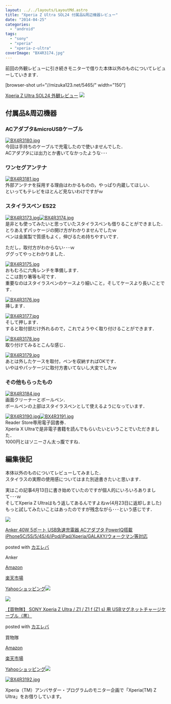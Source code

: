 ```yaml
---
layout: ../../layouts/LayoutMd.astro
title: "Xperia Z Ultra SOL24 付属品&周辺機器レビュー"
date: "2014-04-25"
categories: 
  - "android"
tags: 
  - "sony"
  - "xperia"
  - "xperia-z-ultra"
coverImage: "BX4R3174.jpg"
---
```


前回の外観レビューに引き続きモニターで借りた本体以外のものについてレビューしていきます．

\[browser-shot url="//mizuka123.net/5465/" width="150"\]

[Xperia Z Ultra SOL24 外観レビュー](//mizuka123.net/5465/) [![](http://b.hatena.ne.jp/entry/image///mizuka123.net/5465/)](http://b.hatena.ne.jp/entry///mizuka123.net/5465/)

## 付属品&周辺機器

### ACアダプタ&microUSBケーブル

[![BX4R3180.jpg](images/13691784145_6342fa4718_b.jpg)](http://www.flickr.com/photos/67522130@N08/13691784145/ "BX4R3180.jpg")  
今回は手持ちのケーブルで充電したので使いませんでした．  
ACアダプタには出力とか書いてなかったような･･･

### ワンセグアンテナ

[![BX4R3181.jpg](images/13691787675_87eaa00ee4_b.jpg)](http://www.flickr.com/photos/67522130@N08/13691787675/ "BX4R3181.jpg")  
外部アンテナを採用する理由はわかるものの，やっぱり内蔵してほしい．  
といってもテレビをほとんど見ないわけですがｗ

### スタイラスペン ES22

[![BX4R3173.jpg](images/13691785603_40411045f8_b.jpg)](http://www.flickr.com/photos/67522130@N08/13691785603/ "BX4R3173.jpg")[![BX4R3174.jpg](images/13692105474_5bda1459dd_b.jpg)](http://www.flickr.com/photos/67522130@N08/13692105474/ "BX4R3174.jpg")  
是非とも使ってみたいと思っていたスタイラスペンも借りることができました．  
とりあえずパッケージの開け方がわかりませんでしたｗ  
ペンは金属製で質感もよく，伸びるため持ちやすいです．

ただし，取付方がわからない･･･ｗ  
ググってやっとわかりました．

[![BX4R3175.jpg](images/13691795333_1f65015ef7_b.jpg)](http://www.flickr.com/photos/67522130@N08/13691795333/ "BX4R3175.jpg")  
おもむろに六角レンチを準備します．  
ここは割り箸等も可です．  
重要なのはスタイラスペンのケースより細いこと，そしてケースより長いことです．

[![BX4R3176.jpg](images/13691799213_95b97cd76c_b.jpg)](http://www.flickr.com/photos/67522130@N08/13691799213/ "BX4R3176.jpg")  
挿します．

[![BX4R3177.jpg](images/13692117554_462f9a9f4f_b.jpg)](http://www.flickr.com/photos/67522130@N08/13692117554/ "BX4R3177.jpg")  
そして押します．  
すると取付部だけ外れるので，これでようやく取り付けることができます．

[![BX4R3178.jpg](images/13691776135_d6ae312d86_b.jpg)](http://www.flickr.com/photos/67522130@N08/13691776135/ "BX4R3178.jpg")  
取り付けてみるとこんな感じ．

[![BX4R3179.jpg](images/13691810523_f933104835_b.jpg)](http://www.flickr.com/photos/67522130@N08/13691810523/ "BX4R3179.jpg")  
あとは外したケースを取付，ペンを収納すればOKです．  
いやはやパッケージに取付方書いてないし大変でしたｗ

### その他もらったもの

[![BX4R3184.jpg](images/13692137834_e31bbfcb64_b.jpg)](http://www.flickr.com/photos/67522130@N08/13692137834/ "BX4R3184.jpg")  
画面クリーナーとボールペン．  
ボールペンの上部はスタイラスペンとして使えるようになっています．

[![BX4R3190.jpg](images/13691797095_50ccdfb2bb_b.jpg)](http://www.flickr.com/photos/67522130@N08/13691797095/ "BX4R3190.jpg")[![BX4R3191.jpg](images/13691832883_2502b96ca3_b.jpg)](http://www.flickr.com/photos/67522130@N08/13691832883/ "BX4R3191.jpg")  
Reader Store専用電子図書券．  
Xperia X Ultraで是非電子書籍を読んでもらいたいということでいただきました．  
1000円とはソニーさん太っ腹ですね．

## 編集後記

本体以外のものについてレビューしてみました．  
スタイラスの実際の使用感についてはまた別途書きたいと思います．

実はこの記事4月13日に書き始めていたのですが個人的にいろいろありまして･･･ｗ  
そしてXperia Z Ultraはもう返してあるんですよねｗ(4月23日に返却しました)  
もっと試してみたいことはあったのですが残念ながら･･･という感じです．

[![](images/31rXhmkJyKL._SL160_.jpg)](https://www.amazon.co.jp/exec/obidos/ASIN/B00GTGETFG/mizuka123-22/ref=nosim/)

[Anker 40W 5ポート USB急速充電器 ACアダプタ PowerIQ搭載 iPhone5C/5S/5/4S/4/iPod/iPad/Xperia/GALAXY/ウォークマン等対応](https://www.amazon.co.jp/exec/obidos/ASIN/B00GTGETFG/mizuka123-22/ref=nosim/)

posted with [カエレバ](http://kaereba.com)

Anker

[Amazon](http://www.amazon.co.jp/gp/search?keywords=iPhone5C%2F5S%2F5%2F4S%2F4%2FiPod%2FiPad%2FXperia%2FGALAXY&__mk_ja_JP=%83J%83%5E%83J%83i&tag=mizuka123-22 "アマゾン")

[楽天市場](http://hb.afl.rakuten.co.jp/hgc/032b53ee.4b34c5ee.0f4a541e.f440145e/?pc=http%3A%2F%2Fsearch.rakuten.co.jp%2Fsearch%2Fmall%2FiPhone5C%252F5S%252F5%252F4S%252F4%252FiPod%252FiPad%252FXperia%252FGALAXY%2F-%2Ff.1-p.1-s.1-sf.0-st.A-v.2%3Fx%3D0%26scid%3Daf_ich_link_urltxt%26m%3Dhttp%3A%2F%2Fm.rakuten.co.jp%2F "楽天市場")

[Yahooショッピング![](//ad.jp.ap.valuecommerce.com/servlet/gifbanner?sid=3066752&pid=881990642)](//ck.jp.ap.valuecommerce.com/servlet/referral?sid=3066752&pid=881990642&vc_url=http%3A%2F%2Fshopping.search.yahoo.co.jp%2Fsearch%3FuIv%3Don%26ei%3DUTF-8%26tab_ex%3Dcommerce%26slider%3D0%26va%3DiPhone5C%252F5S%252F5%252F4S%252F4%252FiPod%252FiPad%252FXperia%252FGALAXY "Yahooショッピング")

[![](images/41dWRuqP20L._SL160_.jpg)](https://www.amazon.co.jp/exec/obidos/ASIN/B00FWJH3HW/mizuka123-22/ref=nosim/)

[【買物隊】 SONY Xperia Z Ultra / Z1 / Z1 f (Z1 s) 用 USBマグネットチャージケーブル（黒）](https://www.amazon.co.jp/exec/obidos/ASIN/B00FWJH3HW/mizuka123-22/ref=nosim/)

posted with [カエレバ](http://kaereba.com)

買物隊

[Amazon](http://www.amazon.co.jp/gp/search?keywords=SONY%20Xperia%20Z%20Ultra&__mk_ja_JP=%83J%83%5E%83J%83i&tag=mizuka123-22 "アマゾン")

[楽天市場](http://hb.afl.rakuten.co.jp/hgc/032b53ee.4b34c5ee.0f4a541e.f440145e/?pc=http%3A%2F%2Fsearch.rakuten.co.jp%2Fsearch%2Fmall%2FSONY%2520Xperia%2520Z%2520Ultra%2F-%2Ff.1-p.1-s.1-sf.0-st.A-v.2%3Fx%3D0%26scid%3Daf_ich_link_urltxt%26m%3Dhttp%3A%2F%2Fm.rakuten.co.jp%2F "楽天市場")

[Yahooショッピング![](//ad.jp.ap.valuecommerce.com/servlet/gifbanner?sid=3066752&pid=881990642)](//ck.jp.ap.valuecommerce.com/servlet/referral?sid=3066752&pid=881990642&vc_url=http%3A%2F%2Fshopping.search.yahoo.co.jp%2Fsearch%3FuIv%3Don%26ei%3DUTF-8%26tab_ex%3Dcommerce%26slider%3D0%26va%3DSONY%2520Xperia%2520Z%2520Ultra "Yahooショッピング")

[![BX4R3192.jpg](images/13692152354_81357a783d_b.jpg)](http://www.flickr.com/photos/67522130@N08/13692152354/ "BX4R3192.jpg")

Xperia（TM）アンバサダー・プログラムのモニター企画で「Xperia(TM) Z Ultra」をお借りしています。
